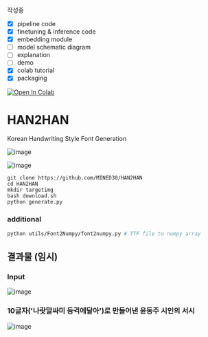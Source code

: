작성중
 - [x] pipeline code
 - [x] finetuning & inference code
 - [x] embedding module
 - [ ] model schematic diagram
 - [ ] explanation
 - [ ] demo
 - [x] colab tutorial
 - [x] packaging

<a href="https://colab.research.google.com/github/MINED30/HAN2HAN/blob/main/colab_demo.ipynb" target="_parent"><img src="https://colab.research.google.com/assets/colab-badge.svg" alt="Open In Colab"/></a>

# HAN2HAN
Korean Handwriting Style Font Generation


![image](https://user-images.githubusercontent.com/73981982/140700403-29522a57-250a-4573-9be5-043744d71837.png)

![image](https://user-images.githubusercontent.com/73981982/140700424-cb841f63-54ab-411c-9b27-b1c9adb72b2a.png)

```
git clone https://github.com/MINED30/HAN2HAN
cd HAN2HAN
mkdir targetimg
bash download.sh
python generate.py
```

### additional
```bash
python utils/Font2Numpy/font2numpy.py # TTF file to numpy array
```

## 결과물 (임시)

### Input
![image](https://user-images.githubusercontent.com/73981982/138725507-fa104664-bbed-47a5-b125-614a5348f70c.png)


### 10글자('나랏말싸미 듕귁에달아')로 만들어낸 윤동주 시인의 서시


![image](https://user-images.githubusercontent.com/73981982/138566749-9933493e-b29a-45a6-999e-314b33f3f3b8.png)
